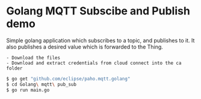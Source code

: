 # Golang MQTT Subscibe and Publish demo

Simple golang application which subscribes to a topic, and publishes to it. It also publishes a desired value which is forwarded to the Thing.

    - Download the files
    - Download and extract credentials from cloud connect into the ca folder
```sh
$ go get "github.com/eclipse/paho.mqtt.golang"
$ cd Golang\ mqtt\ pub_sub
$ go run main.go
``` 
